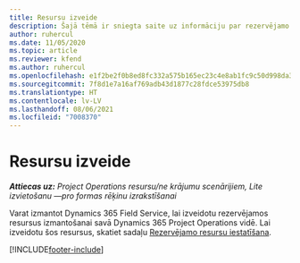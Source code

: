 ```yaml
---
title: Resursu izveide
description: Šajā tēmā ir sniegta saite uz informāciju par rezervējamo resursu izveidi.
author: ruhercul
ms.date: 11/05/2020
ms.topic: article
ms.reviewer: kfend
ms.author: ruhercul
ms.openlocfilehash: e1f2be2f0b8ed8fc332a575b165ec23c4e8ab1fc9c50d998da3459c05dbcead1
ms.sourcegitcommit: 7f8d1e7a16af769adb43d1877c28fdce53975db8
ms.translationtype: HT
ms.contentlocale: lv-LV
ms.lasthandoff: 08/06/2021
ms.locfileid: "7008370"
---
```

# <a name="create-resources"></a>Resursu izveide

_**Attiecas uz:** Project Operations resursu/ne krājumu scenārijiem, Lite izvietošanu —pro formas rēķinu izrakstīšanai_

Varat izmantot Dynamics 365 Field Service, lai izveidotu rezervējamos resursus izmantošanai savā Dynamics 365 Project Operations vidē. Lai izveidotu šos resursus, skatiet sadaļu [Rezervējamo resursu iestatīšana](/dynamics365/field-service/set-up-bookable-resources).


[!INCLUDE[footer-include](../includes/footer-banner.md)]